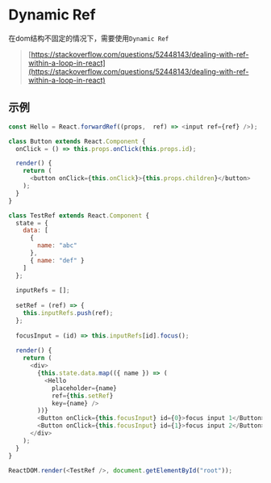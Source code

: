 # Dynamic Ref

在dom结构不固定的情况下，需要使用`Dynamic Ref` 

> [https://stackoverflow.com/questions/52448143/dealing-with-ref-within-a-loop-in-react](https://stackoverflow.com/questions/52448143/dealing-with-ref-within-a-loop-in-react)

## 示例

```javascript
const Hello = React.forwardRef((props,  ref) => <input ref={ref} />);

class Button extends React.Component {
  onClick = () => this.props.onClick(this.props.id);

  render() {
    return (
      <button onClick={this.onClick}>{this.props.children}</button>
    );
  }
}

class TestRef extends React.Component {
  state = {
    data: [
      {
        name: "abc"
      },
      { name: "def" }
    ]
  };
  
  inputRefs = [];
  
  setRef = (ref) => {
    this.inputRefs.push(ref);
  };
  
  focusInput = (id) => this.inputRefs[id].focus();
  
  render() {
    return (
      <div>
        {this.state.data.map(({ name }) => (
          <Hello 
            placeholder={name} 
            ref={this.setRef} 
            key={name} />
        ))}
        <Button onClick={this.focusInput} id={0}>focus input 1</Button>
        <Button onClick={this.focusInput} id={1}>focus input 2</Button>
      </div>
    );
  }
}

ReactDOM.render(<TestRef />, document.getElementById("root"));
```

